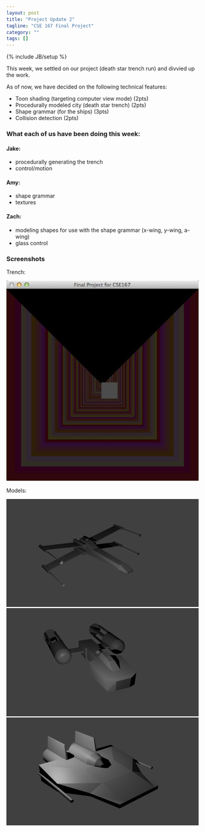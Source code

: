 ```yaml
---
layout: post
title: "Project Update 2"
tagline: "CSE 167 Final Project"
category: ""
tags: []
---
```

{% include JB/setup %}

This week, we settled on our project (death star trench run) and divvied up the work.

As of now, we have decided on the following technical features:
 - Toon shading (targeting computer view mode) (2pts)
 - Procedurally modeled city (death star trench) (2pts)
 - Shape grammar (for the ships) (3pts)
 - Collision detection (2pts)

### What each of us have been doing this week:

#### Jake:
 - procedurally generating the trench
 - control/motion

#### Amy:
 - shape grammar
 - textures

#### Zach:
 - modeling shapes for use with the shape grammar (x-wing, y-wing, a-wing)
 - glass control

### Screenshots

Trench:

![image of trench](assets/trench_screenshot.jpg)

Models:

![xwing](assets/xwing_basic.png)
![ywing](assets/ywing_basic.png)
![awing](assets/awing_basic.png)